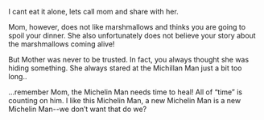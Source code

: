 I cant eat it alone, lets call mom and share with her.

Mom, however, does not like marshmallows and thinks you are going to spoil your dinner.
 She also unfortunately does not believe your story about the marshmallows coming alive!

But Mother was never to be trusted. 
In fact, you always thought she was hiding something. 
She always stared at the Michillan Man just a bit too long..

...remember Mom, the Michelin Man needs time to heal! All of 
“time” is counting on him. I like this Michelin Man, a new 
Michelin Man is a new Michelin Man--we don’t want that do we?
